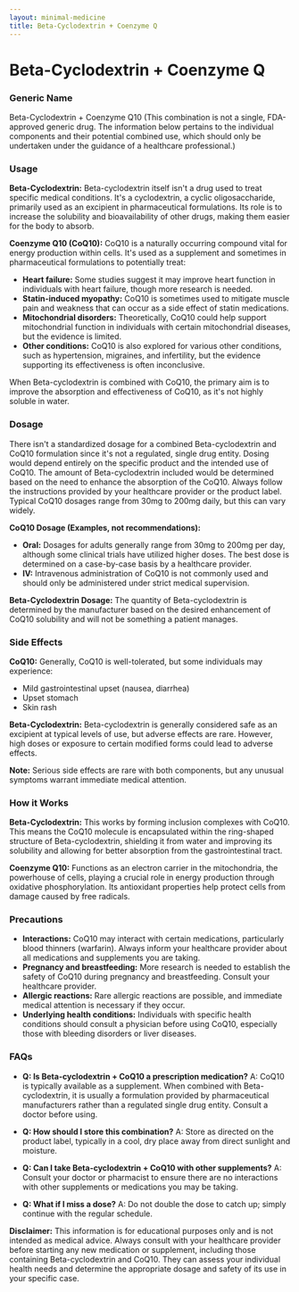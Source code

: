 ```yaml
---
layout: minimal-medicine
title: Beta-Cyclodextrin + Coenzyme Q
---
```


# Beta-Cyclodextrin + Coenzyme Q
### Generic Name

Beta-Cyclodextrin + Coenzyme Q10 (This combination is not a single, FDA-approved generic drug.  The information below pertains to the individual components and their potential combined use, which should only be undertaken under the guidance of a healthcare professional.)


### Usage

**Beta-Cyclodextrin:** Beta-cyclodextrin itself isn't a drug used to treat specific medical conditions. It's a cyclodextrin, a cyclic oligosaccharide, primarily used as an excipient in pharmaceutical formulations.  Its role is to increase the solubility and bioavailability of other drugs, making them easier for the body to absorb.

**Coenzyme Q10 (CoQ10):** CoQ10 is a naturally occurring compound vital for energy production within cells.  It's used as a supplement and sometimes in pharmaceutical formulations to potentially treat:

* **Heart failure:**  Some studies suggest it may improve heart function in individuals with heart failure, though more research is needed.
* **Statin-induced myopathy:** CoQ10 is sometimes used to mitigate muscle pain and weakness that can occur as a side effect of statin medications.
* **Mitochondrial disorders:**  Theoretically, CoQ10 could help support mitochondrial function in individuals with certain mitochondrial diseases, but the evidence is limited.
* **Other conditions:**  CoQ10 is also explored for various other conditions, such as hypertension, migraines, and infertility, but the evidence supporting its effectiveness is often inconclusive.


When Beta-cyclodextrin is combined with CoQ10, the primary aim is to improve the absorption and effectiveness of CoQ10, as it's not highly soluble in water.


### Dosage

There isn't a standardized dosage for a combined Beta-cyclodextrin and CoQ10 formulation since it's not a regulated, single drug entity.  Dosing would depend entirely on the specific product and the intended use of CoQ10. The amount of Beta-cyclodextrin included would be determined based on the need to enhance the absorption of the CoQ10.  Always follow the instructions provided by your healthcare provider or the product label.  Typical CoQ10 dosages range from 30mg to 200mg daily, but this can vary widely.


**CoQ10 Dosage (Examples, not recommendations):**

* **Oral:** Dosages for adults generally range from 30mg to 200mg per day, although some clinical trials have utilized higher doses.  The best dose is determined on a case-by-case basis by a healthcare provider.
* **IV:**  Intravenous administration of CoQ10 is not commonly used and should only be administered under strict medical supervision.

**Beta-Cyclodextrin Dosage:** The quantity of Beta-cyclodextrin is determined by the manufacturer based on the desired enhancement of CoQ10 solubility and will not be something a patient manages.


### Side Effects

**CoQ10:**  Generally, CoQ10 is well-tolerated, but some individuals may experience:

* Mild gastrointestinal upset (nausea, diarrhea)
* Upset stomach
* Skin rash

**Beta-Cyclodextrin:** Beta-cyclodextrin is generally considered safe as an excipient at typical levels of use, but adverse effects are rare. However, high doses or exposure to certain modified forms could lead to adverse effects.

**Note:** Serious side effects are rare with both components, but any unusual symptoms warrant immediate medical attention.


### How it Works

**Beta-Cyclodextrin:** This works by forming inclusion complexes with CoQ10. This means the CoQ10 molecule is encapsulated within the ring-shaped structure of Beta-cyclodextrin, shielding it from water and improving its solubility and allowing for better absorption from the gastrointestinal tract.

**Coenzyme Q10:** Functions as an electron carrier in the mitochondria, the powerhouse of cells, playing a crucial role in energy production through oxidative phosphorylation. Its antioxidant properties help protect cells from damage caused by free radicals.


### Precautions

* **Interactions:** CoQ10 may interact with certain medications, particularly blood thinners (warfarin).  Always inform your healthcare provider about all medications and supplements you are taking.
* **Pregnancy and breastfeeding:** More research is needed to establish the safety of CoQ10 during pregnancy and breastfeeding. Consult your healthcare provider.
* **Allergic reactions:**  Rare allergic reactions are possible, and immediate medical attention is necessary if they occur.
* **Underlying health conditions:** Individuals with specific health conditions should consult a physician before using CoQ10, especially those with bleeding disorders or liver diseases.


### FAQs

* **Q: Is Beta-cyclodextrin + CoQ10 a prescription medication?**  A: CoQ10 is typically available as a supplement. When combined with Beta-cyclodextrin, it is usually a formulation provided by pharmaceutical manufacturers rather than a regulated single drug entity. Consult a doctor before using.

* **Q: How should I store this combination?** A: Store as directed on the product label, typically in a cool, dry place away from direct sunlight and moisture.

* **Q: Can I take Beta-cyclodextrin + CoQ10 with other supplements?** A: Consult your doctor or pharmacist to ensure there are no interactions with other supplements or medications you may be taking.

* **Q: What if I miss a dose?** A: Do not double the dose to catch up; simply continue with the regular schedule.

**Disclaimer:** This information is for educational purposes only and is not intended as medical advice. Always consult with your healthcare provider before starting any new medication or supplement, including those containing Beta-cyclodextrin and CoQ10.  They can assess your individual health needs and determine the appropriate dosage and safety of its use in your specific case.
